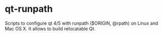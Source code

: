 qt-runpath
==========

Scripts to configure qt 4/5 with runpath ($ORIGIN, @rpath) on Linux and Mac OS X.
It allows to build relocatable Qt.
